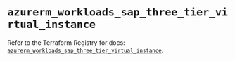 # `azurerm_workloads_sap_three_tier_virtual_instance`

Refer to the Terraform Registry for docs: [`azurerm_workloads_sap_three_tier_virtual_instance`](https://registry.terraform.io/providers/hashicorp/azurerm/4.21.0/docs/resources/workloads_sap_three_tier_virtual_instance).
